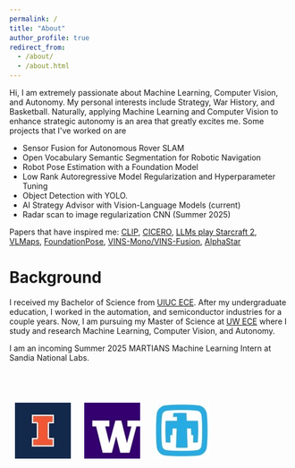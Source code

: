 ```yaml
---
permalink: /
title: "About"
author_profile: true
redirect_from: 
  - /about/
  - /about.html
---
```


Hi, I am extremely passionate about Machine Learning, Computer Vision, and Autonomy. My personal interests include Strategy, War History, and Basketball. Naturally, applying Machine Learning and Computer Vision to enhance strategic autonomy is an area that greatly excites me. Some projects that I've worked on are 
- Sensor Fusion for Autonomous Rover SLAM
- Open Vocabulary Semantic Segmentation for Robotic Navigation
- Robot Pose Estimation with a Foundation Model
- Low Rank Autoregressive Model Regularization and Hyperparameter Tuning
- Object Detection with YOLO. 
- AI Strategy Advisor with Vision-Language Models (current)
- Radar scan to image regularization CNN (Summer 2025)

Papers that have inspired me: [CLIP](https://arxiv.org/abs/2103.00020), [CICERO](https://www.science.org/doi/10.1126/science.ade9097), [LLMs play Starcraft 2](https://arxiv.org/abs/2312.11865), [VLMaps](https://arxiv.org/pdf/2210.05714), [FoundationPose](https://nvlabs.github.io/FoundationPose/), [VINS-Mono/VINS-Fusion](https://ieeexplore.ieee.org/document/8421746), [AlphaStar](https://arxiv.org/pdf/2308.03526)


Background
======
I received my Bachelor of Science from [UIUC ECE](https://ece.illinois.edu/). After my undergraduate education, I worked 
in the automation, and semiconductor industries for a couple years. Now, I am pursuing my Master of Science at [UW ECE](https://www.ece.uw.edu/) where I study and research Machine Learning, Computer Vision, and Autonomy.

I am an incoming Summer 2025 MARTIANS Machine Learning Intern at Sandia National Labs.

<br><br>

<p align="left">
  <img src="/images/uiuc.jpg" alt="UIUC" width="100" style="margin: 10px;">
  <img src="/images/uw.jpg" alt="UW" width="100" style="margin: 10px;">
  <img src="/images/sandia.jpg" alt="Sandia" width="100" style="margin: 10px;">
</p>

<br><br>
